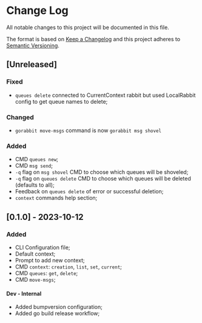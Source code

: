 # Change Log
All notable changes to this project will be documented in this file.
 
The format is based on [Keep a Changelog](http://keepachangelog.com/)
and this project adheres to [Semantic Versioning](http://semver.org/).

## [Unreleased]

### Fixed
- `queues delete` connected to CurrentContext rabbit but used LocalRabbit config to get queue names to delete;

### Changed
- `gorabbit move-msgs` command is now `gorabbit msg shovel`

### Added
- CMD `queues new`;
- CMD `msg send`;
- `-q` flag on `msg shovel` CMD to choose which queues will be shoveled; 
- `-q` flag on `queues delete` CMD to choose which queues will be deleted (defaults to all);
- Feedback on `queues delete` of error or successful deletion;
- `context` commands help section;

## [0.1.0] - 2023-10-12

### Added
- CLI Configuration file;
- Default context;
- Prompt to add new context;
- CMD `context`: `creation`, `list`, `set`, `current`;
- CMD `queues`: `get`, `delete`;
- CMD `move-msgs`;

#### Dev - Internal
- Added bumpversion configuration;
- Added go build release workflow;